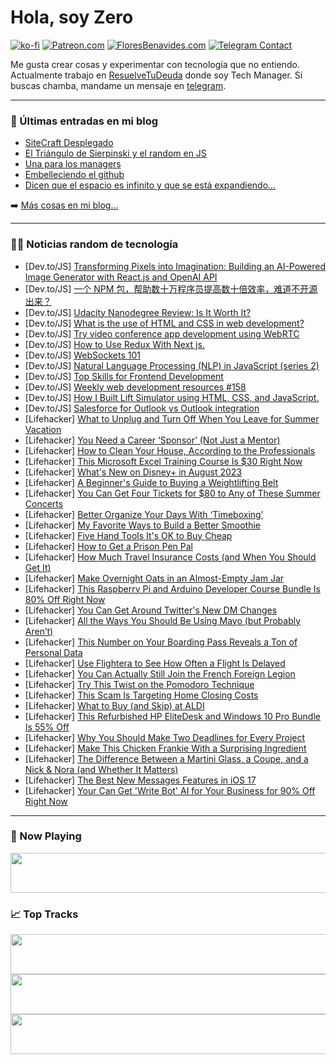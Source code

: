 # Hola, soy Zero

[![ko-fi](https://ko-fi.com/img/githubbutton_sm.svg)](https://ko-fi.com/J3J4N0LUK)
[![Patreon.com](https://img.shields.io/endpoint.svg?url=https%3A%2F%2Fshieldsio-patreon.vercel.app%2Fapi%3Fusername%3Dzerodragon%26type%3Dpatrons&style=for-the-badge)](https://patreon.com/zerodragon)
[![FloresBenavides.com](https://img.shields.io/website?down_message=oops&label=MiBlog&style=for-the-badge&up_message=online&url=https%3A%2F%2Ffloresbenavides.com)](https://floresbenavides.com)
[![Telegram Contact](https://img.shields.io/badge/escr%C3%ADbeme-ZeroDragon-%2326A5E4?style=for-the-badge&logo=telegram)](https://t.me/zerodragon)

Me gusta crear cosas y experimentar con tecnología que no entiendo.
Actualmente trabajo en [ResuelveTuDeuda](http://github.com/resuelve) donde soy Tech Manager.
Si buscas chamba, mandame un mensaje en [telegram](https://t.me/zerodragon).

---

### 📕 Últimas entradas en mi blog
<!-- BLOG-POST-LIST:START -->
- [SiteCraft Desplegado](https://floresbenavides.com/sitecraft-desplegado/)
- [El Triángulo de Sierpinski y el random en JS](https://floresbenavides.com/el-triangulo-de-sierpinski-y-el-random-en-js/)
- [Una para los managers](https://floresbenavides.com/una-para-los-managers/)
- [Embelleciendo el github](https://floresbenavides.com/embelleciendo-el-github/)
- [Dicen que el espacio es infinito y que se está expandiendo…](https://floresbenavides.com/dicen-que-el-espacio-es-infinito-y-que-se-esta-expandiendo/)
<!-- BLOG-POST-LIST:END -->

➡️ [Más cosas en mi blog...](https://floresbenavides.com)

---

### 👨‍💻 Noticias random de tecnología
<!-- TECH-POSTS:START -->
- [Dev.to/JS] [Transforming Pixels into Imagination: Building an AI-Powered Image Generator with React.js and OpenAI API](https://dev.to/onlyoneerin/transforming-pixels-into-imagination-building-an-ai-powered-image-generator-with-reactjs-and-openai-api-473)
- [Dev.to/JS] [一个 NPM 包，帮助数十万程序员提高数十倍效率，难道不开源出来？](https://dev.to/toolkituse/ge-npm-bao-bang-zhu-shu-shi-mo-cheng-xu-yuan-ti-gao-shu-shi-bei-xiao-lu-nan-dao-bu-kai-yuan-chu-lai--4a9h)
- [Dev.to/JS] [Udacity Nanodegree Review: Is It Worth It?](https://dev.to/aqsa81/udacity-nanodegree-review-is-it-worth-it-3gbh)
- [Dev.to/JS] [What is the use of HTML and CSS in web development?](https://dev.to/softwaredevelopmentinsights/what-is-the-use-of-html-and-css-in-web-development-2o4f)
- [Dev.to/JS] [Try video conference app development using WebRTC](https://dev.to/benyrh/try-video-conference-app-development-using-webrtc-with-screen-sharingrecording-file-sharing-etc-1l66)
- [Dev.to/JS] [How to Use Redux With Next js.](https://dev.to/doshiparth642/how-to-use-redux-with-next-js-18l0)
- [Dev.to/JS] [WebSockets 101](https://dev.to/miguelcrespo/websockets-101-bbk)
- [Dev.to/JS] [Natural Language Processing &lpar;NLP&rpar; in JavaScript &lpar;series 2&rpar;](https://dev.to/scofieldidehen/natural-language-processing-nlp-in-javascript-series-2-1h8f)
- [Dev.to/JS] [Top Skills for Frontend Development](https://dev.to/roktim32/top-skills-for-frontend-development-34ce)
- [Dev.to/JS] [Weekly web development resources #158](https://dev.to/vincenius/weekly-web-development-resources-158-41bg)
- [Dev.to/JS] [How I Built Lift Simulator using HTML, CSS, and JavaScript.](https://dev.to/ardf/how-i-build-lift-simulator-using-html-css-and-javascript-5351)
- [Dev.to/JS] [Salesforce for Outlook vs Outlook integration](https://dev.to/datarecove95829/salesforce-for-outlook-vs-outlook-integration-30a6)
- [Lifehacker] [What to Unplug and Turn Off When You Leave for Summer Vacation](https://lifehacker.com/what-to-unplug-and-turn-off-when-you-leave-for-summer-v-1797403292)
- [Lifehacker] [You Need a Career ‘Sponsor’ &lpar;Not Just a Mentor&rpar;](https://lifehacker.com/you-need-a-career-sponsor-not-just-a-mentor-1850651350)
- [Lifehacker] [How to Clean Your House, According to the Professionals](https://lifehacker.com/how-to-clean-your-house-like-a-professional-housekeeper-1826796349)
- [Lifehacker] [This Microsoft Excel Training Course Is $30 Right Now](https://lifehacker.com/this-microsoft-excel-training-course-is-30-right-now-1850638608)
- [Lifehacker] [What&#39;s New on Disney+ in August 2023](https://lifehacker.com/whats-new-on-disney-in-august-2023-1850652833)
- [Lifehacker] [A Beginner&#39;s Guide to Buying a Weightlifting Belt](https://lifehacker.com/a-beginners-guide-to-buying-a-weightlifting-belt-1850401310)
- [Lifehacker] [You Can Get Four Tickets for $80 to Any of These Summer Concerts](https://lifehacker.com/you-can-get-four-tickets-for-80-to-any-of-these-summer-1850652038)
- [Lifehacker] [Better Organize Your Days With ‘Timeboxing’](https://lifehacker.com/better-organize-your-days-with-timeboxing-1850652085)
- [Lifehacker] [My Favorite Ways to Build a Better Smoothie](https://lifehacker.com/10-ways-to-build-a-better-smoothie-1850184624)
- [Lifehacker] [Five Hand Tools It&#39;s OK to Buy Cheap](https://lifehacker.com/five-hand-tools-its-ok-to-buy-cheap-1850651529)
- [Lifehacker] [How to Get a Prison Pen Pal](https://lifehacker.com/how-to-get-a-prison-pen-pal-1850651994)
- [Lifehacker] [How Much Travel Insurance Costs &lpar;and When You Should Get It&rpar;](https://lifehacker.com/do-i-really-need-to-buy-travel-insurance-1674681487)
- [Lifehacker] [Make Overnight Oats in an Almost-Empty Jam Jar](https://lifehacker.com/make-overnight-oats-in-an-almost-empty-jam-jar-1850651723)
- [Lifehacker] [This Raspberry Pi and Arduino Developer Course Bundle Is 80% Off Right Now](https://lifehacker.com/this-raspberry-pi-and-arduino-developer-course-bundle-i-1850638653)
- [Lifehacker] [You Can Get Around Twitter&#39;s New DM Changes](https://lifehacker.com/you-can-get-around-twitters-new-dm-changes-1850651336)
- [Lifehacker] [All the Ways You Should Be Using Mayo &lpar;but Probably Aren’t&rpar;](https://lifehacker.com/best-overlooked-uses-for-mayo-1847114226)
- [Lifehacker] [This Number on Your Boarding Pass Reveals a Ton of Personal Data](https://lifehacker.com/this-number-on-your-boarding-pass-reveals-a-ton-of-pers-1850651165)
- [Lifehacker] [Use Flightera to See How Often a Flight Is Delayed](https://lifehacker.com/use-flightera-to-see-how-often-a-flight-is-delayed-1850649731)
- [Lifehacker] [You Can Actually Still Join the French Foreign Legion](https://lifehacker.com/you-can-actually-still-join-the-french-foreign-legion-1850649876)
- [Lifehacker] [Try This Twist on the Pomodoro Technique](https://lifehacker.com/try-this-twist-on-the-pomodoro-technique-1850650750)
- [Lifehacker] [This Scam Is Targeting Home Closing Costs](https://lifehacker.com/this-scam-is-targeting-home-closing-costs-1850649304)
- [Lifehacker] [What to Buy &lpar;and Skip&rpar; at ALDI](https://lifehacker.com/what-to-buy-and-skip-at-aldi-1798664491)
- [Lifehacker] [This Refurbished HP EliteDesk and Windows 10 Pro Bundle Is 55% Off](https://lifehacker.com/this-refurbished-hp-elitedesk-and-windows-10-pro-bundle-1850638631)
- [Lifehacker] [Why You Should Make Two Deadlines for Every Project](https://lifehacker.com/why-you-should-make-two-deadlines-for-every-project-1850648884)
- [Lifehacker] [Make This Chicken Frankie With a Surprising Ingredient](https://lifehacker.com/make-this-chicken-frankie-with-a-surprising-ingredient-1850648956)
- [Lifehacker] [The Difference Between a Martini Glass, a Coupe, and a Nick &amp; Nora &lpar;and Whether It Matters&rpar;](https://lifehacker.com/the-difference-between-a-martini-glass-a-coupe-and-a-1850648390)
- [Lifehacker] [The Best New Messages Features in iOS 17](https://lifehacker.com/best-new-messages-features-ios-17-1850646615)
- [Lifehacker] [Your Can Get &#39;Write Bot&#39; AI for Your Business for 90% Off Right Now](https://lifehacker.com/your-can-get-write-bot-ai-for-your-business-for-90-off-1850629825)<!-- TECH-POSTS:END -->

---

### 🎵 Now Playing
<a href="https://spotify-now-playing-dun.vercel.app/now-playing?open"><img src="https://spotify-now-playing-dun.vercel.app/now-playing" width="540" height="64"></a>

### 📈 Top Tracks
<a href="https://spotify-now-playing-dun.vercel.app/top-tracks?i=1&open"><img src="https://spotify-now-playing-dun.vercel.app/top-tracks?i=1" width="540" height="64"></a>
<a href="https://spotify-now-playing-dun.vercel.app/top-tracks?i=2&open"><img src="https://spotify-now-playing-dun.vercel.app/top-tracks?i=2" width="540" height="64"></a>
<a href="https://spotify-now-playing-dun.vercel.app/top-tracks?i=3&open"><img src="https://spotify-now-playing-dun.vercel.app/top-tracks?i=3" width="540" height="64"></a>
